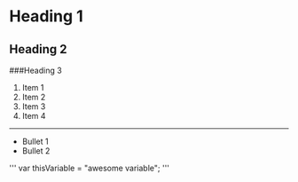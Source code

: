# Heading 1

## Heading 2

###Heading 3


1. Item 1
1. Item 2
1. Item 3
1. Item 4


--- 

* Bullet 1
* Bullet 2

'''
var thisVariable = "awesome variable";
'''
